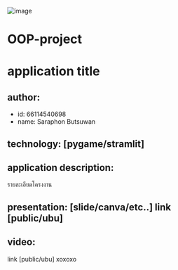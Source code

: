 ![image](https://github.com/saraphon/OOP-project/assets/159878806/b78b1cb8-51f5-427a-af1c-08d87d1a49f5)

# OOP-project
# application title

## author:

  * id: 66114540698
  * name: Saraphon Butsuwan
    
## technology: [pygame/stramlit]

## application description:
รายละเอียดโครงงาน

## presentation: [slide/canva/etc..] link [public/ubu]

## video: 
link [public/ubu]
  xoxoxo
